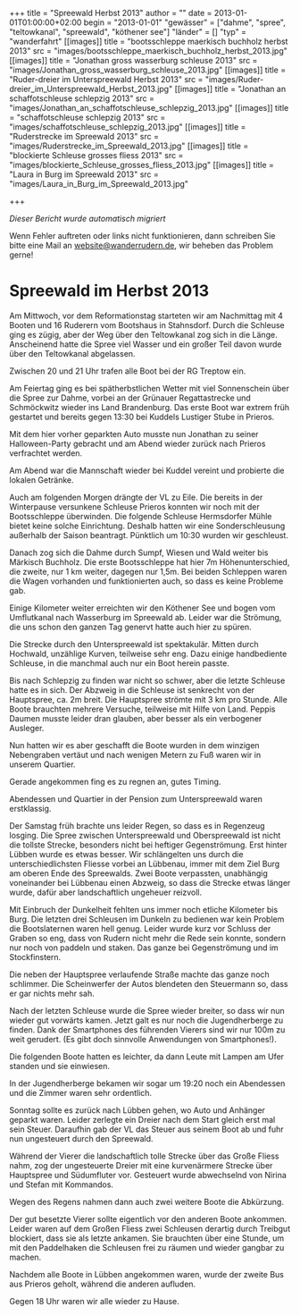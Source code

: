 +++
title = "Spreewald Herbst 2013"
author = ""
date = 2013-01-01T01:00:00+02:00
begin = "2013-01-01"
"gewässer" = ["dahme", "spree", "teltowkanal", "spreewald", "köthener see"]
"länder" = []
"typ" = "wanderfahrt"
[[images]]
title = "bootsschleppe maerkisch buchholz herbst 2013"
src = "images/bootsschleppe_maerkisch_buchholz_herbst_2013.jpg"
[[images]]
title = "Jonathan gross wasserburg schleuse 2013"
src = "images/Jonathan_gross_wasserburg_schleuse_2013.jpg"
[[images]]
title = "Ruder-dreier im Unterspreewald Herbst 2013"
src = "images/Ruder-dreier_im_Unterspreewald_Herbst_2013.jpg"
[[images]]
title = "Jonathan an schaffotschleuse schlepzig 2013"
src = "images/Jonathan_an_schaffotschleuse_schlepzig_2013.jpg"
[[images]]
title = "schaffotschleuse schlepzig 2013"
src = "images/schaffotschleuse_schlepzig_2013.jpg"
[[images]]
title = "Ruderstrecke im Spreewald 2013"
src = "images/Ruderstrecke_im_Spreewald_2013.jpg"
[[images]]
title = "blockierte Schleuse grosses fliess 2013"
src = "images/blockierte_Schleuse_grosses_fliess_2013.jpg"
[[images]]
title = "Laura in Burg im Spreewald 2013"
src = "images/Laura_in_Burg_im_Spreewald_2013.jpg"

+++


*Dieser Bericht wurde automatisch migriert*

Wenn Fehler auftreten oder links nicht funktionieren, dann schreiben Sie bitte eine Mail an website@wanderrudern.de, wir beheben das Problem gerne!



# Spreewald im Herbst 2013


Am Mittwoch, vor dem Reformationstag starteten wir am Nachmittag mit 4 Booten und 16 Ruderern vom Bootshaus in Stahnsdorf. Durch die Schleuse ging es zügig, aber der Weg über den Teltowkanal zog sich in die Länge. Anscheinend hatte die Spree viel Wasser und ein großer Teil davon wurde über den Teltowkanal abgelassen.

Zwischen 20 und 21 Uhr trafen alle Boot bei der RG Treptow ein.

Am Feiertag ging es bei spätherbstlichen Wetter mit viel Sonnenschein über die Spree zur Dahme, vorbei an der Grünauer Regattastrecke und Schmöckwitz wieder ins Land Brandenburg. Das erste Boot war extrem früh gestartet und bereits gegen 13:30 bei Kuddels Lustiger Stube in Prieros.

Mit dem hier vorher geparkten Auto musste nun Jonathan zu seiner Halloween-Party gebracht und am Abend wieder zurück nach Prieros verfrachtet werden.

Am Abend war die Mannschaft wieder bei Kuddel vereint und probierte die lokalen Getränke.

Auch am folgenden Morgen drängte der VL zu Eile. Die bereits in der Winterpause versunkene Schleuse Prieros konnten wir noch mit der Bootsschleppe überwinden. Die folgende Schleuse Hermsdorfer Mühle bietet keine solche Einrichtung. Deshalb hatten wir eine Sonderschleusung außerhalb der Saison beantragt. Pünktlich um 10:30 wurden wir geschleust.

Danach zog sich die Dahme durch Sumpf, Wiesen und Wald weiter bis Märkisch Buchholz. Die erste Bootsschleppe hat hier 7m Höhenunterschied, die zweite, nur 1 km weiter, dagegen nur 1,5m. Bei beiden Schleppen waren die Wagen vorhanden und funktionierten auch, so dass es keine Probleme gab.

Einige Kilometer weiter erreichten wir den Köthener See und bogen vom Umflutkanal nach Wasserburg im Spreewald ab. Leider war die Strömung, die uns schon den ganzen Tag genervt hatte auch hier zu spüren.

Die Strecke durch den Unterspreewald ist spektakulär. Mitten durch Hochwald, unzählige Kurven, teilweise sehr eng. Dazu einige handbediente Schleuse, in die manchmal auch nur ein Boot herein passte.

Bis nach Schlepzig zu finden war nicht so schwer, aber die letzte Schleuse hatte es in sich. Der Abzweig in die Schleuse ist senkrecht von der Hauptspree, ca. 2m breit. Die Hauptspree strömte mit 3 km pro Stunde. Alle Boote brauchten mehrere Versuche, teilweise mit Hilfe von Land. Peppis Daumen musste leider dran glauben, aber besser als ein verbogener Ausleger.

Nun hatten wir es aber geschafft die Boote wurden in dem winzigen Nebengraben vertäut und nach wenigen Metern zu Fuß waren wir in unserem Quartier.

Gerade angekommen fing es zu regnen an, gutes Timing.

Abendessen und Quartier in der Pension zum Unterspreewald waren erstklassig.

Der Samstag früh brachte uns leider Regen, so dass es in Regenzeug losging. Die Spree zwischen Unterspreewald und Oberspreewald ist nicht die tollste Strecke, besonders nicht bei heftiger Gegenströmung. Erst hinter Lübben wurde es etwas besser. Wir schlängelten uns durch die unterschiedlichsten Fliesse vorbei an Lübbenau, immer mit dem Ziel Burg am oberen Ende des Spreewalds. Zwei Boote verpassten, unabhängig voneinander bei Lübbenau einen Abzweig, so dass die Strecke etwas länger wurde, dafür aber landschaftlich ungeheuer reizvoll.

Mit Einbruch der Dunkelheit fehlten uns immer noch etliche Kilometer bis Burg. Die letzten drei Schleusen im Dunkeln zu bedienen war kein Problem die Bootslaternen waren hell genug. Leider wurde kurz vor Schluss der Graben so eng, dass von Rudern nicht mehr die Rede sein konnte, sondern nur noch von paddeln und staken. Das ganze bei Gegenströmung und im Stockfinstern.

Die neben der Hauptspree verlaufende Straße machte das ganze noch schlimmer. Die Scheinwerfer der Autos blendeten den Steuermann so, dass er gar nichts mehr sah.

Nach der letzten Schleuse wurde die Spree wieder breiter, so dass wir nun wieder gut vorwärts kamen. Jetzt galt es nur noch die Jugendherberge zu finden. Dank der Smartphones des führenden Vierers sind wir nur 100m zu weit gerudert. (Es gibt doch sinnvolle Anwendungen von Smartphones!).

Die folgenden Boote hatten es leichter, da dann Leute mit Lampen am Ufer standen und sie einwiesen.

In der Jugendherberge bekamen wir sogar um 19:20 noch ein Abendessen und die Zimmer waren sehr ordentlich.

Sonntag sollte es zurück nach Lübben gehen, wo Auto und Anhänger geparkt waren. Leider zerlegte ein Dreier nach dem Start gleich erst mal sein Steuer. Daraufhin gab der VL das Steuer aus seinem Boot ab und fuhr nun ungesteuert durch den Spreewald.

Während der Vierer die landschaftlich tolle Strecke über das Große Fliess nahm, zog der ungesteuerte Dreier mit eine kurvenärmere Strecke über Hauptspree und Südumfluter vor. Gesteuert wurde abwechselnd von Nirina und Stefan mit Kommandos.

Wegen des Regens nahmen dann auch zwei weitere Boote die Abkürzung.

Der gut besetzte Vierer sollte eigentlich vor den anderen Boote ankommen. Leider waren auf dem Großen Fliess zwei Schleusen derartig durch Treibgut blockiert, dass sie als letzte ankamen. Sie brauchten über eine Stunde, um mit den Paddelhaken die Schleusen frei zu räumen und wieder gangbar zu machen.

Nachdem alle Boote in Lübben angekommen waren, wurde der zweite Bus aus Prieros geholt, während die anderen aufluden.

Gegen 18 Uhr waren wir alle wieder zu Hause.